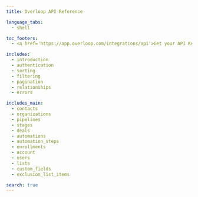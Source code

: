 ```yaml
---
title: Overloop API Reference

language_tabs:
  - shell

toc_footers:
  - <a href='https://app.overloop.com/integrations/api'>Get your API Key</a>

includes:
  - introduction
  - authentication
  - sorting
  - filtering
  - pagination
  - relationships
  - errors

includes_main:
  - contacts
  - organizations
  - pipelines
  - stages
  - deals
  - automations
  - automation_steps
  - enrollments
  - account
  - users
  - lists
  - custom_fields
  - exclusion_list_items

search: true
---
```

